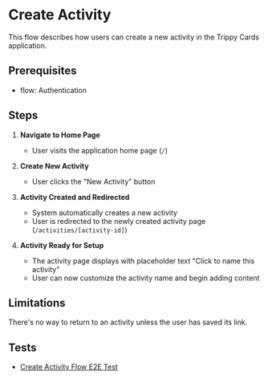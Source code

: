 # Create Activity

This flow describes how users can create a new activity in the Trippy Cards application.

## Prerequisites

- flow: Authentication

## Steps

1. **Navigate to Home Page**
   - User visits the application home page (`/`)

2. **Create New Activity**
   - User clicks the "New Activity" button

3. **Activity Created and Redirected**
   - System automatically creates a new activity
   - User is redirected to the newly created activity page (`/activities/[activity-id]`)

4. **Activity Ready for Setup**
   - The activity page displays with placeholder text "Click to name this activity"
   - User can now customize the activity name and begin adding content

## Limitations

There's no way to return to an activity unless the user has saved its link.

## Tests

- [Create Activity Flow E2E Test](../../tests/flows/create-activity.spec.ts)